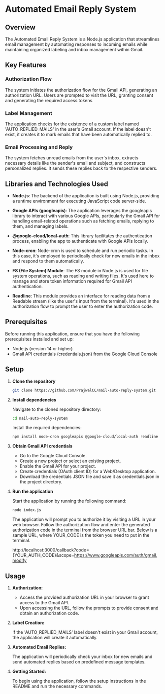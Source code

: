 # Automated Email Reply System
## Overview
The Automated Email Reply System is a Node.js application that streamlines email management by automating responses to incoming emails while maintaining organized labeling and inbox management within Gmail.

## Key Features
### Authorization Flow
The system initiates the authorization flow for the Gmail API, generating an authorization URL. Users are prompted to visit the URL, granting consent and generating the required access tokens.

### Label Management
The application checks for the existence of a custom label named 'AUTO_REPLIED_MAILS' in the user's Gmail account. If the label doesn't exist, it creates it to mark emails that have been automatically replied to.

### Email Processing and Reply
The system fetches unread emails from the user's inbox, extracts necessary details like the sender's email and subject, and constructs personalized replies. It sends these replies back to the respective senders.

## Libraries and Technologies Used

- **Node.js**: The backend of the application is built using Node.js, providing a runtime environment for executing JavaScript code server-side.

- **Google APIs (googleapis)**: The application leverages the googleapis library to interact with various Google APIs, particularly the Gmail API for handling email-related operations such as fetching emails, replying to them, and managing labels.

- **@google-cloud/local-auth**: This library facilitates the authentication process, enabling the app to authenticate with Google APIs locally.

- **Node-cron**: Node-cron is used to schedule and run periodic tasks. In this case, it's employed to periodically check for new emails in the inbox and respond to them automatically.

- **FS (File System) Module**: The FS module in Node.js is used for file system operations, such as reading and writing files. It's used here to manage and store token information required for Gmail API authentication.

- **Readline**: This module provides an interface for reading data from a Readable stream (like the user's input from the terminal). It's used in the authorization flow to prompt the user to enter the authorization code.

## Prerequisites

Before running this application, ensure that you have the following prerequisites installed and set up:

- Node.js (version 14 or higher)
- Gmail API credentials (credentials.json) from the Google Cloud Console

## Setup

1. **Clone the repository**

    ```bash
    git clone https://github.com/PrajwalCC/mail-auto-reply-system.git
    ```

2. **Install dependencies**

    Navigate to the cloned repository directory:

    ```bash
    cd mail-auto-reply-system
    ```

    Install the required dependencies:

    ```bash
    npm install node-cron googleapis @google-cloud/local-auth readline
    ```

3. **Obtain Gmail API credentials**

    - Go to the Google Cloud Console.
    - Create a new project or select an existing project.
    - Enable the Gmail API for your project.
    - Create credentials (OAuth client ID) for a Web/Desktop application.
    - Download the credentials JSON file and save it as credentials.json in the project directory.

4. **Run the application**

    Start the application by running the following command:

    ```bash
    node index.js
    ```

    The application will prompt you to authorize it by visiting a URL in your web browser. Follow the authorization flow and enter the generated authorization code in the terminal from the browser URL bar. Below is a sample URL, where YOUR_CODE is the token you need to put in the terminal.

     http://localhost:3000/callback?code={YOUR_AUTH_CODE}&scope=https://www.googleapis.com/auth/gmail.modify
    
## Usage

1. **Authorization:**

    - Access the provided authorization URL in your browser to grant access to the Gmail API.
    - Upon accessing the URL, follow the prompts to provide consent and obtain an authorization code.

2. **Label Creation:**

    If the 'AUTO_REPLIED_MAILS' label doesn't exist in your Gmail account, the application will create it automatically.

3. **Automated Email Replies:**

    The application will periodically check your inbox for new emails and send automated replies based on predefined message templates.

4. **Getting Started:**

    To begin using the application, follow the setup instructions in the README and run the necessary commands.




